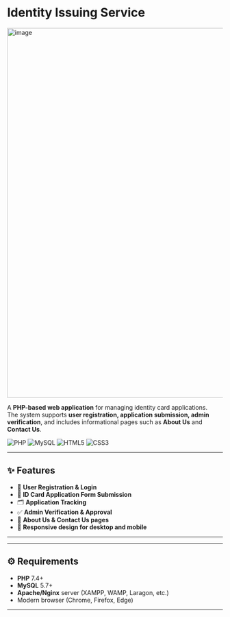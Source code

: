 # Identity Issuing Service 
<img width="1902" height="862" alt="image" src="https://github.com/user-attachments/assets/3f657c12-4aa1-47e9-a834-d9612da8db2a" />


A **PHP-based web application** for managing identity card applications.  
The system supports **user registration, application submission, admin verification**, and includes informational pages such as **About Us** and **Contact Us**.

![PHP](https://img.shields.io/badge/PHP-777BB4?logo=php&logoColor=white)
![MySQL](https://img.shields.io/badge/MySQL-4479A1?logo=mysql&logoColor=white)
![HTML5](https://img.shields.io/badge/HTML5-E34F26?logo=html5&logoColor=white)
![CSS3](https://img.shields.io/badge/CSS3-1572B6?logo=css3&logoColor=white)

---

## ✨ Features

- 👤 **User Registration & Login**
- 📝 **ID Card Application Form Submission**
- 🗂️ **Application Tracking**
- ✅ **Admin Verification & Approval**
- 📄 **About Us & Contact Us pages**
- 📱 **Responsive design for desktop and mobile**

---

---

## ⚙️ Requirements

- **PHP** 7.4+  
- **MySQL** 5.7+  
- **Apache/Nginx** server (XAMPP, WAMP, Laragon, etc.)
- Modern browser (Chrome, Firefox, Edge)

---
